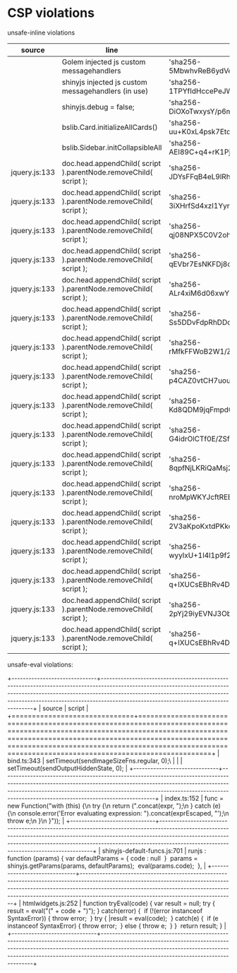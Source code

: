 # CSP violations

unsafe-inline violations

| **source**    | **line**                                                         | **hash**                                              | **N** |
|---------------|------------------------------------------------------------------|-------------------------------------------------------|-------|
|               | Golem injected js custom messagehandlers                         | 'sha256-5MbwhvReB6ydVeF1RSceiLsOoPftOKOVzlxxWHtfWlM=' |       |
|               | shinyjs injected js custom messagehandlers (in use)              | 'sha256-1TPYfIdHccePeJW/uvh6P6ubWSQrZYBs6o34RcqX5XE=' |       |
|               | shinyjs.debug = false;                                           | 'sha256-DiOXoTwxysY/p6mCaMFek/cgVVW2xis7beHYjl9R8Ws=' |       |
|               | bslib.Card.initializeAllCards()                                  | 'sha256-uu+K0xL4psk7EtdJAaHm0ZepO3JyoN1gGtITOrTV2T8=' | 18    |
|               | bslib.Sidebar.initCollapsibleAll                                 | 'sha256-AEI89C+q4+rK1PjOGaxznR7D+lBg+RgqTsMtW1nPXOE=' | 11    |
| jquery.js:133 | doc.head.appendChild( script ).parentNode.removeChild( script ); | 'sha256-JDYsFFqB4eL9lRhcQwDSWVr7LK3Z8VgMLdzpW8GbIIQ=' | 1     |
| jquery.js:133 | doc.head.appendChild( script ).parentNode.removeChild( script ); | 'sha256-3iXHrfSd4xzI1YyrooF0jG4OVwGiSAoU1+WdYwEwYZk=' | 1     |
| jquery.js:133 | doc.head.appendChild( script ).parentNode.removeChild( script ); | 'sha256-qj08NPX5C0V2ohqUsFBIKItiCRMe5J53oBryTx6tp3g=' | 1     |
| jquery.js:133 | doc.head.appendChild( script ).parentNode.removeChild( script ); | 'sha256-qEVbr7EsNKFDj8cJG6hOzCzP0Qz+KJ+0FASnh4+rq8w=' | 1     |
| jquery.js:133 | doc.head.appendChild( script ).parentNode.removeChild( script ); | 'sha256-ALr4xiM6d06xwYlcW1/nw0xxUI/Vufi1Zrw6HRPkPRI=' | 1     |
| jquery.js:133 | doc.head.appendChild( script ).parentNode.removeChild( script ); | 'sha256-Ss5DDvFdpRhDDq0MHIeNCEmbmmDmrmKXQSCCtmgmERY=' | 1     |
| jquery.js:133 | doc.head.appendChild( script ).parentNode.removeChild( script ); | 'sha256-rMfkFFWoB2W1/Zx+4bgHim0WC7vKRVrq6FTeZclH1Z4=' | 1     |
| jquery.js:133 | doc.head.appendChild( script ).parentNode.removeChild( script ); | 'sha256-p4CAZ0vtCH7uouzJXpuPx7UAq1Sl1Q7xyYeLgde7Cz8=' | 1     |
| jquery.js:133 | doc.head.appendChild( script ).parentNode.removeChild( script ); | 'sha256-Kd8QDM9jqFmpd0R+KkPsGIWl+NBtG7iKlSNXmVRGPss=' | 1     |
| jquery.js:133 | doc.head.appendChild( script ).parentNode.removeChild( script ); | 'sha256-G4idrOlCTf0E/ZSfMhef+6B2K+RZkYUUw2mKdmP4LBE=' | 1     |
| jquery.js:133 | doc.head.appendChild( script ).parentNode.removeChild( script ); | 'sha256-8qpfNjLKRiQaMsj2vqPFBZ/jbtoTLNWUmB0ohw32BEE=' | 1     |
| jquery.js:133 | doc.head.appendChild( script ).parentNode.removeChild( script ); | 'sha256-nroMpWKYJcftREE92iVGOgvIyBB5T3K3sOuTseQx7HQ=' | 1     |
| jquery.js:133 | doc.head.appendChild( script ).parentNode.removeChild( script ); | 'sha256-2V3aKpoKxtdPKkcwdLnWE7WkOoOx28hZDCR9naHiKzs=' | 1     |
| jquery.js:133 | doc.head.appendChild( script ).parentNode.removeChild( script ); | 'sha256-wyylxU+1l4l1p9f2aci9QKCs+443wJ6S1hJvEZ9TheE=' | 1     |
| jquery.js:133 | doc.head.appendChild( script ).parentNode.removeChild( script ); | 'sha256-q+IXUCsEBhRv4DoV762VlqMP674accpwNtHLUh6w4Jk=' | 1     |
| jquery.js:133 | doc.head.appendChild( script ).parentNode.removeChild( script ); | 'sha256-2pYj29iyEVNJ3ObKmJpTaCPjFgYo1R0EVxG5f3DQ/bg=' | 1     |
| jquery.js:133 | doc.head.appendChild( script ).parentNode.removeChild( script ); | 'sha256-q+IXUCsEBhRv4DoV762VlqMP674accpwNtHLUh6w4Jk=' | 1     |

unsafe-eval violations:

+------------------------------+------------------------------------------------------------------------------------------------------------------------------------------------------------------------------------------------------------------------------------------------------------------------------------------------+
| source                       | script                                                                                                                                                                                                                                                                                         |
+==============================+================================================================================================================================================================================================================================================================================================+
| bind.ts:343                  | setTimeout(sendImageSizeFns.regular, 0);\                                                                                                                                                                                                                                                      |
|                              | setTimeout(sendOutputHiddenState, 0);                                                                                                                                                                                                                                                          |
+------------------------------+------------------------------------------------------------------------------------------------------------------------------------------------------------------------------------------------------------------------------------------------------------------------------------------------+
| index.ts:152                 | func = new Function("with (this) {\\n try {\\n return (".concat(expr, ");\\n } catch (e) {\\n console.error('Error evaluating expression: ").concat(exprEscaped, "');\\n throw e;\\n }\\n }"));                                                                                                |
+------------------------------+------------------------------------------------------------------------------------------------------------------------------------------------------------------------------------------------------------------------------------------------------------------------------------------------+
| shinyjs-default-funcs.js:701 | runjs : function (params) { var defaultParams = { code : null  }  params = shinyjs.getParams(params, defaultParams);  eval(params.code);  },                                                                                                                                                   |
+------------------------------+------------------------------------------------------------------------------------------------------------------------------------------------------------------------------------------------------------------------------------------------------------------------------------------------+
| htmlwidgets.js:252           | function tryEval(code) { var result = null; try { result = eval("(" + code + ")"); } catch(error) {  if (!(error instanceof SyntaxError)) { throw error;  } try { \|result = eval(code);  } catch(e) {  if (e instanceof SyntaxError) { throw error;  } else { throw e;  } }  return result; } |
+------------------------------+------------------------------------------------------------------------------------------------------------------------------------------------------------------------------------------------------------------------------------------------------------------------------------------------+
